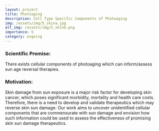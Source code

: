 ```yaml
---
layout: project
title: Photoaging
description: Cell Type Specific Components of Photoaging
img: /assets/img/5_skina.jpg
alt_img: /assets/img/5_skinb.png
importance: 5
category: ongoing
---
```


<!-- ![skin](/levylab/assets/img/5_skinb.png) -->
<h3 class="mt-2 text-3l leading-8 font-extrabold tracking-tight text-gray-900 sm:text-4l">
Scientific Premise:
</h3>
There exists cellular components of photoaging which can inform/assess sun age reversal therapies.

<h3 class="mt-2 text-3l leading-8 font-extrabold tracking-tight text-gray-900 sm:text-4l">
Motivation:
</h3>
Skin damage from sun exposure is a major risk factor for developing skin cancer, which poses significant morbidity, mortality and health care costs. Therefore, there is a need to develop and validate therapeutics which may reverse skin sun damage. Our work aims to uncover unidentified cellular components that are commensurate with sun damage and envision how such information could be used to assess the effectiveness of promising skin sun damage therapeutics.
